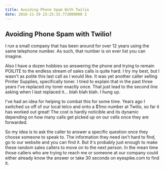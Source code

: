 ```yaml
---
title: Avoiding Phone Spam With Twilio
date: 2016-11-29 23:25:33.772000000 Z
---
```


## Avoiding Phone Spam with Twilio!

I run a small company that has been around for over 12 years using the same telephone number. As such, that number is on ever list you can imagine. 

Also I have a dozen hobbies so answering the phone and trying to remain POILITE to the endless stream of sales calls is quite hard. I try my best, but I wasn't as polite this last call as I would like. It was yet another caller selling Printer Supplies, specifically toner. I tried to explain that in the past three years I've replaced my toner exactly once. That just lead to the second line asking when I last replaced it... blah blah blah. I hung up.

I've had an idea for helping to combat this for some time. Years ago I switched us off of our local telco and onto a $1mo number at Twilio, so far it has worked out great! The cost is hardly noticible and its dynamic depending on how many calls get picked up on our cells once they are forwarded.

So my idea is to ask the caller to answer a specific question once they choose someone to speak to. The information they need isn't hard to find, go to our website and you can find it. But it's probably just enough to make these random sales callers to move on to the next person. In the mean time those callers who are trying to reach me or someone at our company could either already know the answer or take 30 seconds on eyespike.com to find it.